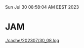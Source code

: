 Sun Jul 30 08:58:04 AM EEST 2023
# JAM
<a href='./cache/202307/30_08.log'>./cache/202307/30_08.log</a>
